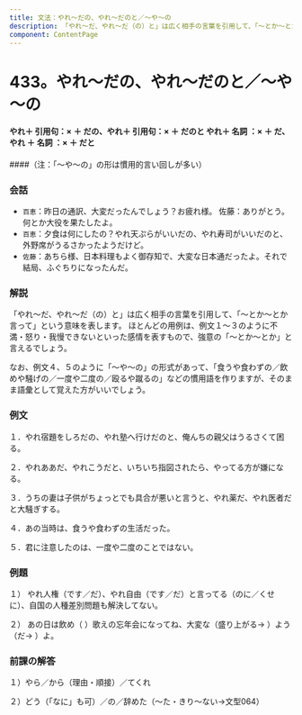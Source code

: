 ```yaml
---
title: 文法：やれ～だの、やれ～だのと／～や～の
description: 「やれ～だ、やれ～だ（の）と」は広く相手の言葉を引用して、「～とか～とか言って」という意味を表します。 ほとんどの用例は、例文１～３のように不満・怒り・我慢できないといった感情を表すもので、強意の「～とか～とか」と言えるでしょう。
component: ContentPage
---
```



# 433。やれ～だの、やれ～だのと／～や～の
#### やれ＋ 引用句：× ＋ だの、やれ＋ 引用句：× ＋ だのと やれ＋ 名詞 ：× ＋ だ、やれ ＋ 名詞 ：× ＋ だと
####（注：「～や～の」の形は慣用的言い回しが多い）
### 会話
- `百恵`：昨日の通訳、大変だったんでしょう？お疲れ様。 佐藤：ありがとう。何とか大役を果たしたよ。
- `百恵`：夕食は何にしたの？やれ天ぷらがいいだの、やれ寿司がいいだのと、外野席がうるさかったようだけど。
- `佐藤`：あちら様、日本料理もよく御存知で、大変な日本通だったよ。それで結局、ふぐちりになったんだ。
### 解説
「やれ～だ、やれ～だ（の）と」は広く相手の言葉を引用して、「～とか～とか言って」という意味を表します。 ほとんどの用例は、例文１～３のように不満・怒り・我慢できないといった感情を表すもので、強意の「～とか～とか」と言えるでしょう。

なお、例文４、５のように「～や～の」の形式があって、「食うや食わずの／飲めや騒げの／一度や二度の／殴るや蹴るの」などの慣用語を作りますが、そのまま語彙として覚えた方がいいでしょう。
### 例文
１．やれ宿題をしろだの、やれ塾へ行けだのと、俺んちの親父はうるさくて困る。

２．やれああだ、やれこうだと、いちいち指図されたら、やってる方が嫌になる。

３．うちの妻は子供がちょっとでも具合が悪いと言うと、やれ薬だ、やれ医者だと大騒ぎする。

４．あの当時は、食うや食わずの生活だった。

５．君に注意したのは、一度や二度のことではない。
### 例題
１） やれ人権（です／だ）、やれ自由（です／だ）と言ってる（のに／くせに）、自国の人種差別問題も解決してない。    

２） あの日は飲め（ ）歌えの忘年会になってね、大変な（盛り上がる→ ）よう（だ→ ）よ。
### 前課の解答
１）やら／から（理由・順接）／てくれ

２）どう（「なに」も可）／の／辞めた（～た・きり～ない→文型064）
